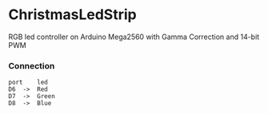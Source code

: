 # ChristmasLedStrip

RGB led controller on Arduino Mega2560 with Gamma Correction and 14-bit PWM 

### Connection 
```
port    led
D6  ->  Red 
D7  ->  Green
D8  ->  Blue
```
